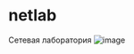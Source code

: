 # netlab
Cетевая лаборатория
![image](https://github.com/NetSoraXis/netlab/assets/140972880/0e8c39d5-b9da-4f20-ae7b-8205b4240459)
